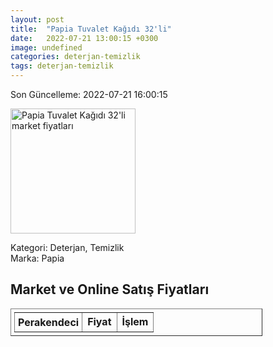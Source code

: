 ```yaml
---
layout: post
title:  "Papia Tuvalet Kağıdı 32'li"
date:   2022-07-21 13:00:15 +0300
image: undefined
categories: deterjan-temizlik
tags: deterjan-temizlik
---
```


Son Güncelleme: 2022-07-21 16:00:15

<img src="undefined" width="200" alt="Papia Tuvalet Kağıdı 32'li market fiyatları" />

Kategori: Deterjan, Temizlik
<br />
Marka: Papia

<h2>Market ve Online Satış Fiyatları</h2>

<table border="1" style="padding: 5px;width:80%;">
  <tr>
    <td style="padding: 5px;"><strong>Perakendeci</strong></td>
    <td><strong>Fiyat</strong></td>
    <td><strong>İşlem</strong></td>
  </tr>
  
</table>
